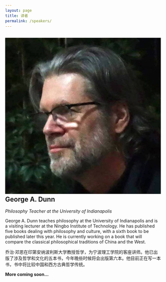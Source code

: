 ```yaml
---
layout: page
title: 讲者
permalink: /speakers/
---
```


## <img src="/img/2016/spk/george_a_dunn.jpg" class="avatar-heading"> George A. Dunn
*Philosophy Teacher at the University of Indianapolis*

George A. Dunn teaches philosophy at the University of Indianapolis and is a visiting lecturer at the Ningbo Institute of Technology. He has published five books dealing with philosophy and culture, with a sixth book to be published later this year. He is currently working on a book that will compare the classical philosophical traditions of China and the West.

乔治·邓恩在印第安纳波利斯大学教授哲学，为宁波理工学院的客座讲师。他已出版了涉及哲学和文化的五本书，今年晚些时候将会出版第六本。他目前正在写一本书，书中将比较中国和西方古典哲学传统。

**More coming soon...**
